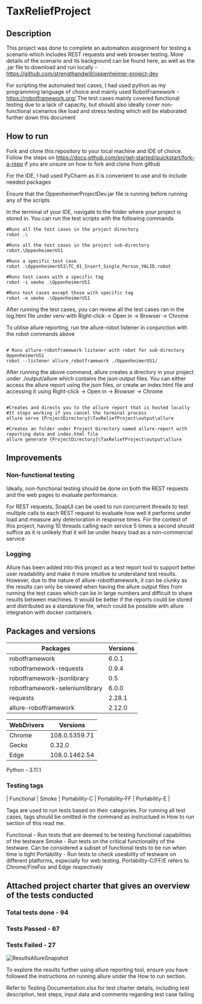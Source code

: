# TaxReliefProject

## Description

This project was done to complete an automation assignment for testing a scenario which includes REST requests and web browser testing.
More details of the scenario and its background can be found here, as well as the .jar file to download and run locally - https://github.com/strengthandwill/oppenheimer-project-dev

For scripting the automated test cases, I had used python as my programming language of choice and mainly used RobotFramework - https://robotframework.org/
The test cases mainly covered functional testing due to a lack of capacity, but should also ideally cover non-functional scenarios like load and stress testing which will be elaborated further down this document


## How to run

Fork and clone this repository to your local machine and IDE of choice. Follow the steps on https://docs.github.com/en/get-started/quickstart/fork-a-repo if you are unsure on how to fork and clone from github

For the IDE, I had used PyCharm as it is convenient to use and to include needed packages

Ensure that the OppenheimerProjectDev.jar file is running before running any of the scripts

In the terminal of your IDE, navigate to the folder where your project is stored in. You can run the test scripts with the following commands

```
#Runs all the test cases in the project directory
robot .\

#Runs all the test cases in the project sub-directory
robot.\OppenheimerUS1

#Runs a specific test case
robot .\OppenheimerUS1\TC_01_Insert_Single_Person_VALID.robot

#Runs test cases with a specific tag
robot -i smoke .\OppenheimerUS1

#Runs test cases except those with specific tag
robot -e smoke .\OppenheimerUS1
```

After running the test cases, you can review all the test cases ran in the log.html file under venv with Right-click -> Open in -> Browser -> Chrome

To utilise allure reporting, run the allure-robot listener in conjunction with the robot commands above

```

# Runs allure-robotframework listener with robot for sub-directory OppenheimerUS1
robot --listener allure_robotframework ./OppenheimerUS1/

```

After running the above command, allure creates a directory in your project under ./output/allure which contains the json output files.
You can either access the allure report using the json files, or create an index.html file and accessing it using Right-click -> Open in -> Browser -> Chrome

```

#Creates and directs you to the allure report that is hosted locally
#It stops working if you cancel the terminal process
allure serve {ProjectDirectory}\TaxReliefProject\output\allure

#Creates an folder under Project Directory named allure-report with reporting data and index.html file
allure generate {ProjectDirectory}\TaxReliefProject\output\allure

```

## Improvements
### Non-functional testing
Ideally, non-functional testing should be done on both the REST requests and the web pages to evaluate performance.

For REST requests, SoapUI can be used to run concurrent threads to test multiple calls to each REST request to evaluate how well it performs under load and measure any deterioration in response times.
For the context of this project, having 10 threads calling each service 5 times a second should suffice as it is unlikely that it will be under heavy load as a non-commercial service

### Logging
Allure has been added into this project as a test report tool to support better user readability and make it more intuitive to understand test results. However, due to the nature of allure-robotframework, it can be clunky as the results can only be viewed when having the allure output files from running the test cases which can be in large numbers and difficult to share results between machines. It would be better if the reports could be stored and distributed as a standalone file, which could be possible with allure integration with docker containers.


## Packages and versions
| Packages | Versions |
| -------- | -------- |
| robotframework | 6.0.1 |
| robotframework-requests | 0.9.4 |
| robotframework-jsonlibrary | 0.5 |
| robotframework-seleniumlibrary | 6.0.0 |
| requests | 2.28.1 |
| allure-robotframework | 2.12.0 |

| WebDrivers | Versions |
| ---------- | -------- |
| Chrome | 108.0.5359.71 |
| Gecko | 0.32.0 |
| Edge | 108.0.1462.54 |

Python - 3.11.1

### Testing tags
| Functional | Smoke | Portability-C | Portability-FF | Portability-E |

Tags are used to run tests based on their categories. For running all test cases, tags should be omitted in the command as instructued in How to run section of this read me.

Functional - Run tests that are deemed to be testing functional capabilities of the testware
Smoke - Run tests on the critical functionality of the testware. Can be considered a subset of functional tests to be run when time is tight
Portability - Run tests to check useability of testware on different platforms, especially for web testing. Portability-C/FF/E refers to Chrome/FireFox and Edge respectively

## Attached project charter that gives an overview of the tests conducted
### Total tests done - 94
### Tests Passed - 67
### Tests Failed - 27

![ResultsAllureSnapshot](https://user-images.githubusercontent.com/44538479/210918022-2a8a1fe4-0368-40f4-a216-3a23dc84a526.PNG)

To explore the results further using allure reporting tool, ensure you have followed the instructions on running allure under the How to run section. 

Refer to Testing Documentation.xlsx for test charter details, including test description, test steps, input data and comments regarding test case failing
